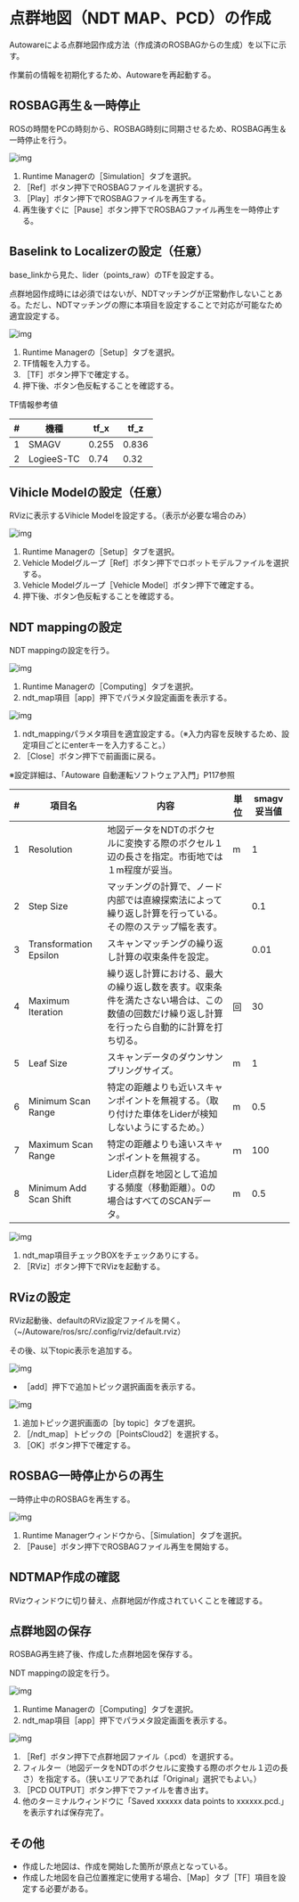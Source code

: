 # 点群地図（NDT MAP、PCD）の作成

Autowareによる点群地図作成方法（作成済のROSBAGからの生成）を以下に示す。

作業前の情報を初期化するため、Autowareを再起動する。



## ROSBAG再生＆一時停止

ROSの時間をPCの時刻から、ROSBAG時刻に同期させるため、ROSBAG再生＆一時停止を行う。

![img](../img/0600/tabsim01.png)

1. Runtime Managerの［Simulation］タブを選択。
2. ［Ref］ボタン押下でROSBAGファイルを選択する。
3. ［Play］ボタン押下でROSBAGファイルを再生する。
4. 再生後すぐに［Pause］ボタン押下でROSBAGファイル再生を一時停止する。



## Baselink to Localizerの設定（任意）

base_linkから見た、lider（points_raw）のTFを設定する。

点群地図作成時には必須ではないが、NDTマッチングが正常動作しないことある。ただし、NDTマッチングの際に本項目を設定することで対応が可能なため適宜設定する。



![img](C:/MyProjects/GitBook/SmagvAutoware手順書/SmagvAWCooperation/src/img/0700/tabsetup.png)

1. Runtime Managerの［Setup］タブを選択。
2. TF情報を入力する。
3. ［TF］ボタン押下で確定する。
4. 押下後、ボタン色反転することを確認する。



TF情報参考値

| #    | 機種       | tf_x  | tf_z  |
| ---- | ---------- | ----- | ----- |
| 1    | SMAGV      | 0.255 | 0.836 |
| 2    | LogieeS-TC | 0.74  | 0.32  |



## Vihicle Modelの設定（任意）

RVizに表示するVihicle Modelを設定する。（表示が必要な場合のみ）

![img](../img/0600/tabsetup.png)

1. Runtime Managerの［Setup］タブを選択。
2. Vehicle Modelグループ［Ref］ボタン押下でロボットモデルファイルを選択する。
3. Vehicle Modelグループ［Vehicle Model］ボタン押下で確定する。
4. 押下後、ボタン色反転することを確認する。





## NDT mappingの設定

NDT mappingの設定を行う。

![img](../img/0600/tabcmp01.png)

1. Runtime Managerの［Computing］タブを選択。
2. ndt_map項目［app］押下でパラメタ設定画面を表示する。





![img](../img/0600/ndtmap01.png)

1. ndt_mappingパラメタ項目を適宜設定する。（※入力内容を反映するため、設定項目ごとにenterキーを入力すること。）
2. ［Close］ボタン押下で前画面に戻る。





※設定詳細は、「Autoware 自動運転ソフトウェア入門」P117参照

| #    | 項目名                 | 内容                                                         | 単位 | smagv妥当値 |
| ---- | ---------------------- | ------------------------------------------------------------ | ---- | ----------- |
| 1    | Resolution             | 地図データをNDTのボクセルに変換する際のボクセル１辺の長さを指定。市街地では１m程度が妥当。 | m    | 1           |
| 2    | Step Size              | マッチングの計算で、ノード内部では直線探索法によって繰り返し計算を行っている。その際のステップ幅を表す。 |      | 0.1         |
| 3    | Transformation Epsilon | スキャンマッチングの繰り返し計算の収束条件を設定。           |      | 0.01        |
| 4    | Maximum Iteration      | 繰り返し計算における、最大の繰り返し数を表す。収束条件を満たさない場合は、この数値の回数だけ繰り返し計算を行ったら自動的に計算を打ち切る。 | 回   | 30          |
| 5    | Leaf Size              | スキャンデータのダウンサンプリングサイズ。                   | m    | 1           |
| 6    | Minimum Scan Range     | 特定の距離よりも近いスキャンポイントを無視する。（取り付けた車体をLiderが検知しないようにするため。） | m    | 0.5         |
| 7    | Maximum Scan Range     | 特定の距離よりも遠いスキャンポイントを無視する。             | ｍ   | 100         |
| 8    | Minimum Add Scan Shift | Lider点群を地図として追加する頻度（移動距離）。0の場合はすべてのSCANデータ。 | m    | 0.5         |





![img](../img/0600/tabcmp02.png)

1. ndt_map項目チェックBOXをチェックありにする。
2. ［RViz］ボタン押下でRVizを起動する。



## RVizの設定

RViz起動後、defaultのRViz設定ファイルを開く。（~/Autoware/ros/src/.config/rviz/default.rviz）

その後、以下topic表示を追加する。

![img](../img/0600/rviz01.png)

- ［add］押下で追加トピック選択画面を表示する。



![img](../img/0600/rviz02.png)

1. 追加トピック選択画面の［by topic］タブを選択。
2. ［/ndt_map］トピックの［PointsCloud2］を選択する。
3. ［OK］ボタン押下で確定する。



## ROSBAG一時停止からの再生

一時停止中のROSBAGを再生する。

![img](../img/0600/tabsim02.png)

1. Runtime Managerウィンドウから、［Simulation］タブを選択。
2. ［Pause］ボタン押下でROSBAGファイル再生を開始する。



## NDTMAP作成の確認

RVizウィンドウに切り替え、点群地図が作成されていくことを確認する。



## 点群地図の保存

ROSBAG再生終了後、作成した点群地図を保存する。

NDT mappingの設定を行う。

![img](../img/0600/tabcmp01.png)

1. Runtime Managerの［Computing］タブを選択。
2. ndt_map項目［app］押下でパラメタ設定画面を表示する。



![img](../img/0600/ndtmap02.png)

1. ［Ref］ボタン押下で点群地図ファイル（.pcd）を選択する。
2. フィルター（地図データをNDTのボクセルに変換する際のボクセル１辺の長さ）を指定する。（狭いエリアであれば「Original」選択でもよい。）
3. ［PCD OUTPUT］ボタン押下でファイルを書き出す。
4. 他のターミナルウィンドウに「Saved xxxxxx data points to xxxxxx.pcd.」を表示すれば保存完了。



## その他

- 作成した地図は、作成を開始した箇所が原点となっている。
- 作成した地図を自己位置推定に使用する場合、［Map］タブ［TF］項目を設定する必要がある。



